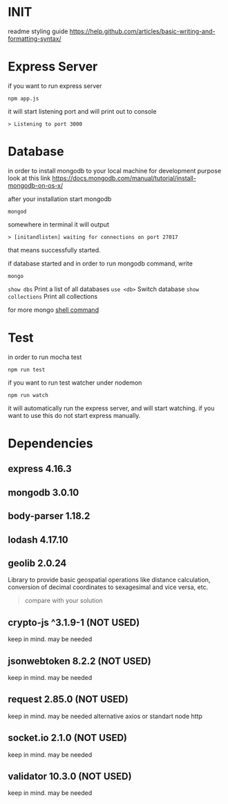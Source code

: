 # INIT
readme styling guide https://help.github.com/articles/basic-writing-and-formatting-syntax/


# Express Server
if you want to run express server
```
npm app.js
```
it will start listening port and will print out to console
```
> Listening to port 3000
```

# Database
in order to install mongodb to your local machine for development purpose look at this link https://docs.mongodb.com/manual/tutorial/install-mongodb-on-os-x/

after your installation start mongodb
```
mongod
```
somewhere in terminal it will output 
```
> [initandlisten] waiting for connections on port 27017
```
that means successfully started. 

if database started and in order to run mongodb command, write
```
mongo
```

`show dbs` Print a list of all databases
`use <db>` Switch database
`show collections` Print all collections

for more mongo [shell command](https://docs.mongodb.com/manual/reference/mongo-shell/) 

# Test
in order to run mocha test 
```
npm run test
```

if you want to run test watcher under nodemon
``` 
npm run watch
```
it will automatically run the express server, and will start watching. 
if you want to use this do not start express manually.

# Dependencies

## express 4.16.3

## mongodb 3.0.10

## body-parser 1.18.2

## lodash 4.17.10

## geolib 2.0.24
Library to provide basic geospatial operations like distance calculation, conversion of decimal coordinates to sexagesimal and vice versa, etc.
> compare with your solution

## crypto-js ^3.1.9-1 (NOT USED)
keep in mind. may be needed

## jsonwebtoken 8.2.2 (NOT USED)
keep in mind. may be needed

## request 2.85.0 (NOT USED)
keep in mind. may be needed
alternative axios or standart node http

## socket.io 2.1.0 (NOT USED)
keep in mind. may be needed

## validator 10.3.0  (NOT USED)
keep in mind. may be needed
